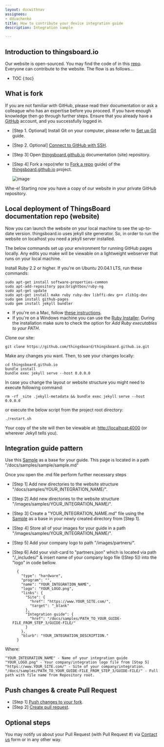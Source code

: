 ```yaml
---
layout: docwithnav
assignees:
- ddiachenko
title: How to contribute your device integration guide
description: Integration sample

---
```


## Introduction to thingsboard.io

Our website is open-sourced. You may find the code of in this [repo](https://github.com/thingsboard/thingsboard.github.io). Everyone can contribute to the website. The flow is as follows...

* TOC
{:toc}

## What is fork

If you are not familiar with GitHub, please read their documentation or ask a colleague who has an expertise before you proceed.
If you have enough knowledge then go through further steps. Ensure that you already have a [GitHub](https://github.com/) account, and you successfully logged in.

* [Step 1. Optional] Install Git on your computer, please refer to [Set up Git](https://docs.github.com/en/github/getting-started-with-github/set-up-git) guide.
* [Step 2. Optional] [Connect to GitHub with SSH](https://docs.github.com/en/github/authenticating-to-github/connecting-to-github-with-ssh).
* [Step 3] Open [thingsboard.github.io](https://github.com/thingsboard/thingsboard.github.io) documentation (site) repository.
* [Step 4] Fork a repo(refer to [Fork a repo](https://docs.github.com/en/github/getting-started-with-github/fork-a-repo) guide) of the [thingsboard.github.io](https://github.com/thingsboard/thingsboard.github.io) project.

  ![image](/images/user-guide/fork_button.jpg)

Whe-e! Starting now you have a copy of our website in your private GitHub repository.

## Local deployment of ThingsBoard documentation repo (website)

Now you can launch the website on your local machine to see the up-to-date version.
thingsboard.io uses jekyll site generator. So, in order to run the website on localhost you need a jekyll server installed.

The below commands set up your environment for running GitHub pages locally.
Any edits you make will be viewable on a lightweight webserver that runs on your local machine.

Install Ruby 2.2 or higher. If you're on Ubuntu 20.04.1 LTS, run these commands:

	sudo apt-get install software-properties-common
	sudo apt-add-repository ppa:brightbox/ruby-ng
	sudo apt-get update
	sudo apt-get install make ruby ruby-dev libffi-dev g++ zlib1g-dev
	sudo gem install github-pages
	sudo gem install jekyll bundler

* If you're on a Mac, follow [these instructions](https://gorails.com/setup/osx/).
* If you're on a Windows machine you can use the [Ruby Installer](http://rubyinstaller.org/downloads/). During the installation make sure to check the option for *Add Ruby executables to your PATH*.

Clone our site:

	git clone https://github.com/thingsboard/thingsboard.github.io.git

Make any changes you want. Then, to see your changes locally:

	cd thingsboard.github.io
	bundle install
	bundle exec jekyll serve --host 0.0.0.0

In case you change the layout or website structure you might need to execute following command:

    rm -rf _site .jekyll-metadata && bundle exec jekyll serve --host 0.0.0.0

or execute the below script from the project root directory:

    ./restart.sh

Your copy of the site will then be viewable at: [http://localhost:4000](http://localhost:4000)
(or wherever Jekyll tells you).

## Integration guide pattern

Use this [Sample](/docs/samples/sample/sample) as a base for your guide. This page is located in a path "/docs/samples/sample/sample.md"

Once you open the .md file perform further necessary steps

* [Step 1] Add new directories to the website structure "/docs/samples/YOUR_INTEGRATION_NAME/".
* [Step 2] Add new directories to the website structure "/images/samples/YOUR_INTEGRATION_NAME/".
* [Step 3] Create a "YOUR_INTEGRATION_NAME.md" file using the [Sample](/docs/samples/sample/sample.md) as a base in your newly created directory from [Step 1].
* [Step 4] Store all of your images for your guide in a path "/images/samples/YOUR_INTEGRATION_NAME/".
* [Step 5] Add your company logo to path "/images/partners/".
* [Step 6] Add your visit-card to "partners.json" which is located via path "/_includes/" & insert name of your company logo file ([Step 5]) into the "logo" in code bellow.  

        {
          "type": "hardware",
          "program": "",
          "name": "YOUR_INTEGRATION_NAME",
          "logo": "YOUR_LOGO.png",
          "links": {
            "Site": {
              "href": "https://www.YOUR_SITE.com/",
              "target": "_blank"
            },
            "Integration guide": {
              "href": "/docs/samples/PATH_TO_YOUR_GUIDE-FILE_FROM_STEP_3/GUIDE-FILE/"
            }
          },
          "blurb": "YOUR_INTEGRATION_DESCRIPTION."
        }

Where:

    "YOUR_INTEGRATION_NAME" - Name of your integration guide
    "YOUR_LOGO.png" - Your company/integration logo file from [Step 5]
    "https://www.YOUR_SITE.com/" - Site of your company/integration.
    "/docs/samples/PATH_TO_YOUR_GUIDE-FILE_FROM_STEP_3/GUIDE-FILE/" - Full path with file name from Repository root.

## Push changes & create Pull Request

* [Step 1] [Push changes to your fork](https://thingsboard.io/docs/user-guide/contribution/how-to-contribute/#push-changes-to-your-fork).
* [Step 2] [Create pull request](https://thingsboard.io/docs/user-guide/contribution/how-to-contribute/#create-pull-request).

## Optional steps

You may notify us about your Pull Request (with Pull Request #) via [Contact us](https://thingsboard.io/docs/contact-us/) form or in any other way.